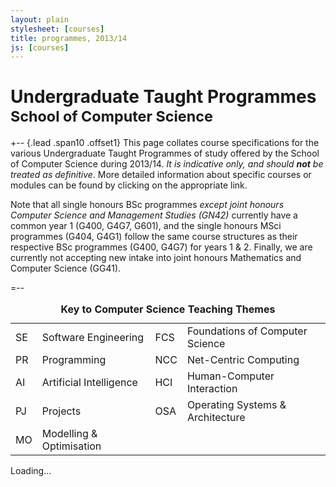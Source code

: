 ```yaml
---
layout: plain
stylesheet: [courses]
title: programmes, 2013/14
js: [courses]
---
```


# Undergraduate Taught Programmes<br /><small>School of Computer Science</small>


+-- {.lead .span10 .offset1} 
This page collates course specifications for the various Undergraduate Taught Programmes of study offered by the School of Computer Science during 2013/14. _It is indicative only, and should **not** be treated as definitive_. More detailed information about specific courses or modules can be found by clicking on the appropriate link. 

Note that all single honours BSc programmes _except joint honours Computer Science and Management Studies (GN42)_ currently have a common year 1 (G400, G4G7, G601), and the single honours MSci programmes (G404, G4G1) follow the same course structures as their respective BSc programmes (G400, G4G7) for years 1 & 2. Finally, we are currently not accepting new intake into joint honours Mathematics and Computer Science (GG41).

=--

<div class="offset1 span10">
  <small class="muted">
    <table class="table table-condensed table-striped">
      <caption class="lead">
        <strong>
          Key to Computer Science Teaching Themes
        </strong>
      </caption>
      <tbody>
        <tr>
          <td><span class="badge red">SE</span></td>
          <td>Software Engineering</td>
          <td><span class="badge blue">FCS</span></td>
          <td>Foundations of Computer Science</td>
        </tr>
        <tr>
          <td><span class="badge purple">PR</span></td>
          <td>Programming</td>
          <td><span class="badge orange">NCC</span></td>
          <td>Net-Centric Computing</td>
        </tr>
        <tr>
          <td><span class="badge green">AI</span></td>
          <td>Artificial Intelligence</td>
          <td><span class="badge pink">HCI</span></td>
          <td>Human-Computer Interaction</td>
        </tr>
        <tr>
          <td><span class="badge brown">PJ</span></td>
          <td>Projects</td>
          <td><span class="badge teal">OSA</span></td>
          <td>Operating Systems &amp; Architecture</td>
       </tr>
       <tr>
         <td><span class="badge grey">MO</span></td>
         <td>Modelling &amp; Optimisation</td>
       </tr>
     </tbody>
    </table>
  </small>
</div>


<div class="clearfix"> </div>


<div id="courses">
  Loading...
</div>


<script type="text/javascript">
  $(window).load(function () {
    window.courses.fetch('./ugt.json').render("#courses");
  });
</script>
